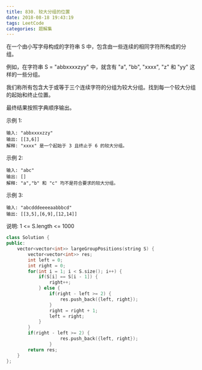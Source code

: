 ```yaml
---
title: 830. 较大分组的位置
date: 2018-08-18 19:43:19
tags: LeetCode
categories: 题解集
---
```


在一个由小写字母构成的字符串 S 中，包含由一些连续的相同字符所构成的分组。

例如，在字符串 S = "abbxxxxzyy" 中，就含有 "a", "bb", "xxxx", "z" 和 "yy" 这样的一些分组。

我们称所有包含大于或等于三个连续字符的分组为较大分组。找到每一个较大分组的起始和终止位置。

最终结果按照字典顺序输出。

示例 1:
```
输入: "abbxxxxzzy"
输出: [[3,6]]
解释: "xxxx" 是一个起始于 3 且终止于 6 的较大分组。
```
示例 2:
```
输入: "abc"
输出: []
解释: "a","b" 和 "c" 均不是符合要求的较大分组。
```
示例 3:
```
输入: "abcdddeeeeaabbbcd"
输出: [[3,5],[6,9],[12,14]]
```
说明:  1 <= S.length <= 1000
```cpp
class Solution {
public:
    vector<vector<int>> largeGroupPositions(string S) {
        vector<vector<int>> res;
        int left = 0;
        int right = 0;
        for(int i = 1; i < S.size(); i++) {
            if(S[i] == S[i - 1]) {
                right++;
            } else {
                if(right - left >= 2) {
                    res.push_back({left, right});
                }
                right = right + 1;
                left = right;
            }
        }
        if(right - left >= 2) {
                    res.push_back({left, right});
                }
        return res;
    }
};
```